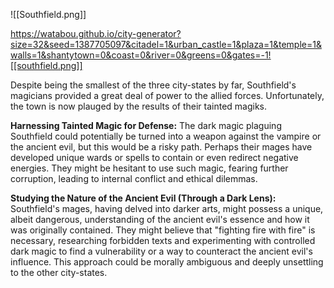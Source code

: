 ![[Southfield.png]]

https://watabou.github.io/city-generator?size=32&seed=1387705097&citadel=1&urban_castle=1&plaza=1&temple=1&walls=1&shantytown=0&coast=0&river=0&greens=0&gates=-1![[southfield.png]]

Despite being the smallest of the three city-states by far, Southfield's magicians provided a great deal of power to the allied forces. Unfortunately, the town is now plauged by the results of their tainted magiks. 

**Harnessing Tainted Magic for Defense:** The dark magic plaguing Southfield could potentially be turned into a weapon against the vampire or the ancient evil, but this would be a risky path. Perhaps their mages have developed unique wards or spells to contain or even redirect negative energies. They might be hesitant to use such magic, fearing further corruption, leading to internal conflict and ethical dilemmas.

**Studying the Nature of the Ancient Evil (Through a Dark Lens):** Southfield's mages, having delved into darker arts, might possess a unique, albeit dangerous, understanding of the ancient evil's essence and how it was originally contained. They might believe that "fighting fire with fire" is necessary, researching forbidden texts and experimenting with controlled dark magic to find a vulnerability or a way to counteract the ancient evil's influence. This approach could be morally ambiguous and deeply unsettling to the other city-states.
